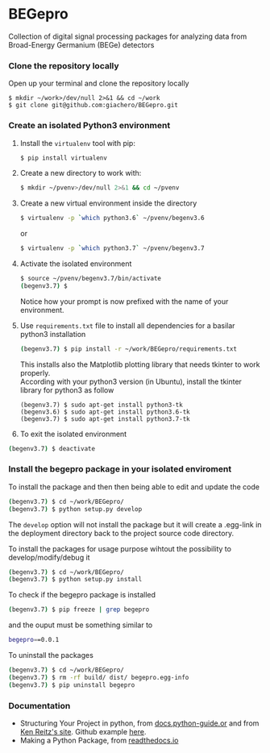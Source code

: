 # BEGepro
Collection of digital signal processing packages for analyzing data from Broad-Energy Germanium (BEGe) detectors

### Clone the repository locally
Open up your terminal and clone the repository locally
```
$ mkdir ~/work>/dev/null 2>&1 && cd ~/work
$ git clone git@github.com:giachero/BEGepro.git
```

### Create an isolated Python3 environment
1. Install the ```virtualenv``` tool with pip:
   ```bash
   $ pip install virtualenv
   ```
2. Create a new directory to work with:
   ```bash
   $ mkdir ~/pvenv>/dev/null 2>&1 && cd ~/pvenv
   ```
 3. Create a new virtual environment inside the directory
    ```bash
    $ virtualenv -p `which python3.6` ~/pvenv/begenv3.6
    ```
    or 
    
    ```bash
    $ virtualenv -p `which python3.7` ~/pvenv/begenv3.7
    ```
 4. Activate the isolated environment
    ```bash
    $ source ~/pvenv/begenv3.7/bin/activate
    (begenv3.7) $ 
    ```
    Notice how your prompt is now prefixed with the name of your environment.
    
 5. Use ```requirements.txt``` file to install all dependencies for a basilar python3 installation
    ```bash
    (begenv3.7) $ pip install -r ~/work/BEGepro/requirements.txt 
    ```
    This installs also the Matplotlib plotting library that needs tkinter to work properly.  
    According with your python3 version (in Ubuntu), install the tkinter library for python3 as follow
    ```
    (begenv3.7) $ sudo apt-get install python3-tk
    (begenv3.6) $ sudo apt-get install python3.6-tk
    (begenv3.7) $ sudo apt-get install python3.7-tk
    ```
  6. To exit the isolated environment
  ```bash
  (begenv3.7) $ deactivate
  ```
    
### Install the begepro package in your isolated enviroment

To install the package and then then being able to edit and update the code 
```bash
(begenv3.7) $ cd ~/work/BEGepro/
(begenv3.7) $ python setup.py develop
```
The ```develop``` option will not install the package but it will create a .egg-link in the deployment directory back to the project source code directory.  

To install the packages for usage purpose wihtout the possibility to develop/modify/debug it
```bash
(begenv3.7) $ cd ~/work/BEGepro/ 
(begenv3.7) $ python setup.py install
```

To check if the begepro package is installed
```bash
(begenv3.7) $ pip freeze | grep begepro
```
and the ouput must be something similar to
```bash
begepro==0.0.1
```


To uninstall the packages
```bash
(begenv3.7) $ cd ~/work/BEGepro/ 
(begenv3.7) $ rm -rf build/ dist/ begepro.egg-info
(begenv3.7) $ pip uninstall begepro
```



### Documentation
* Structuring Your Project in python, from [docs.python-guide.or](https://docs.python-guide.org/writing/structure/) and from [Ken Reitz's site](https://kenreitz.org/essays/repository-structure-and-python). Github example [here](https://github.com/navdeep-G/samplemod). 
* Making a Python Package, from [readthedocs.io](https://python-packaging-tutorial.readthedocs.io/en/latest/setup_py.html)

